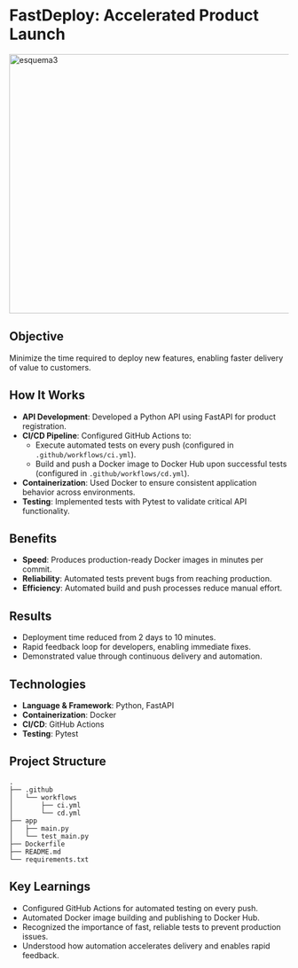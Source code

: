 # FastDeploy: Accelerated Product Launch
<img width="808" height="468" alt="esquema3" src="https://github.com/user-attachments/assets/75b7c5a6-cda4-4cd4-b027-397f8930b6f4" />

## Objective
Minimize the time required to deploy new features, enabling faster delivery of value to customers.

## How It Works
- **API Development**: Developed a Python API using FastAPI for product registration.
- **CI/CD Pipeline**: Configured GitHub Actions to:
  - Execute automated tests on every push (configured in `.github/workflows/ci.yml`).
  - Build and push a Docker image to Docker Hub upon successful tests (configured in `.github/workflows/cd.yml`).
- **Containerization**: Used Docker to ensure consistent application behavior across environments.
- **Testing**: Implemented tests with Pytest to validate critical API functionality.

## Benefits
- **Speed**: Produces production-ready Docker images in minutes per commit.
- **Reliability**: Automated tests prevent bugs from reaching production.
- **Efficiency**: Automated build and push processes reduce manual effort.

## Results
- Deployment time reduced from 2 days to 10 minutes.
- Rapid feedback loop for developers, enabling immediate fixes.
- Demonstrated value through continuous delivery and automation.

## Technologies
- **Language & Framework**: Python, FastAPI
- **Containerization**: Docker
- **CI/CD**: GitHub Actions
- **Testing**: Pytest

## Project Structure
```
.
├── .github
│   └── workflows
│       ├── ci.yml
│       └── cd.yml
├── app
│   ├── main.py
│   └── test_main.py
├── Dockerfile
├── README.md
└── requirements.txt
```

## Key Learnings
- Configured GitHub Actions for automated testing on every push.
- Automated Docker image building and publishing to Docker Hub.
- Recognized the importance of fast, reliable tests to prevent production issues.
- Understood how automation accelerates delivery and enables rapid feedback.
